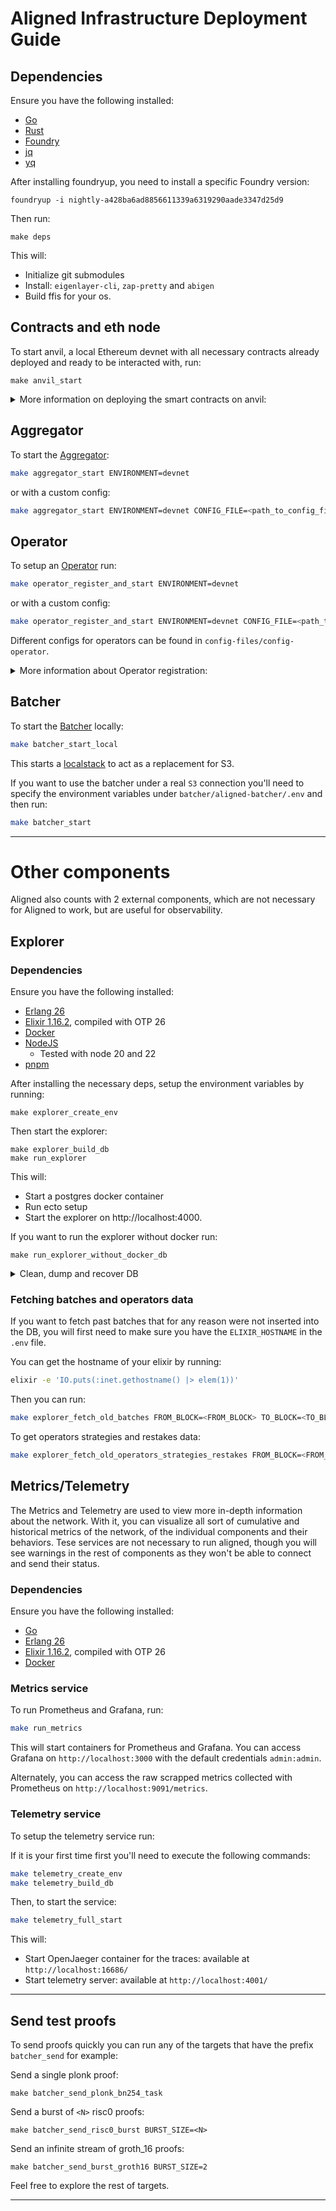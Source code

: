 # Aligned Infrastructure Deployment Guide

## Dependencies

Ensure you have the following installed:

- [Go](https://go.dev/doc/install)
- [Rust](https://www.rust-lang.org/tools/install)
- [Foundry](https://book.getfoundry.sh/getting-started/installation)
- [jq](https://jqlang.github.io/jq/)
- [yq](https://github.com/mikefarah/yq)

After installing foundryup, you need to install a specific Foundry version:

```shell
foundryup -i nightly-a428ba6ad8856611339a6319290aade3347d25d9
```

Then run:

```shell
make deps
```

This will:

- Initialize git submodules
- Install: `eigenlayer-cli`, `zap-pretty` and `abigen`
- Build ffis for your os.

## Contracts and eth node

To start anvil, a local Ethereum devnet with all necessary contracts already deployed and ready to be interacted with, run:

```shell
make anvil_start
```

<details>
<summary>More information on deploying the smart contracts on anvil:</summary>

### EigenLayer Contracts

If EigenLayer contracts change, the anvil state needs to be updated with:

```bash
make anvil_deploy_eigen_contracts
```

You will also need to redeploy the MockStrategy & MockERC20 contracts:

```bash
make anvil_deploy_mock_strategy
```

### Aligned Contracts

When changing Aligned contracts, the anvil state needs to be updated with:

```bash
make anvil_deploy_aligned_contracts
```

Note that when changing the contracts, you must also re-generate the Go smart contract bindings:

```bash
make bindings
```

</details>

## Aggregator

To start the [Aggregator](../2_architecture/components/5_aggregator.md):

```bash
make aggregator_start ENVIRONMENT=devnet
```

or with a custom config:

```bash
make aggregator_start ENVIRONMENT=devnet CONFIG_FILE=<path_to_config_file>
```

## Operator

To setup an [Operator](../2_architecture/components/4_operator.md) run:

```bash
make operator_register_and_start ENVIRONMENT=devnet
```

or with a custom config:

```bash
make operator_register_and_start ENVIRONMENT=devnet CONFIG_FILE=<path_to_config_file>
```

Different configs for operators can be found in `config-files/config-operator`.

<details>
<summary>More information about Operator registration:</summary>

If you wish to only register an operator you can run:

```bash
make operator_full_registration CONFIG_FILE<path_to_config_file>
```

and to start it once it has been registered:

```bash
make operator_start ENVIRONMENT=devnet CONFIG_FILE=<path_to_config_file>
```

</details>

## Batcher

To start the [Batcher](../2_architecture/components/1_batcher.md) locally:

```bash
make batcher_start_local
```

This starts a [localstack](https://www.localstack.cloud/) to act as a replacement for S3.

If you want to use the batcher under a real `S3` connection you'll need to specify the environment variables under `batcher/aligned-batcher/.env` and then run:

```bash
make batcher_start
```

---

# Other components

Aligned also counts with 2 external components, which are not necessary for Aligned to work, but are useful for observability.

## Explorer

### Dependencies

Ensure you have the following installed:

- [Erlang 26](https://github.com/asdf-vm/asdf-erlang)
- [Elixir 1.16.2](https://elixir-ko.github.io/install.html), compiled with OTP 26
- [Docker](https://docs.docker.com/get-docker/)
- [NodeJS](https://nodejs.org/en/download/package-manager)
  - Tested with node 20 and 22
- [pnpm](https://pnpm.io/installation)

After installing the necessary deps, setup the environment variables by running:

```shell
make explorer_create_env
```

Then start the explorer:

```shell
make explorer_build_db
make run_explorer
```

This will:

- Start a postgres docker container
- Run ecto setup
- Start the explorer on http://localhost:4000.

If you want to run the explorer without docker run:

```shell
make run_explorer_without_docker_db
```

<details>
<summary>Clean, dump and recover DB</summary>

To clear the DB, you can run:

```bash
make explorer_clean_db
```

If you need to dump the data from the DB, you can run:

```bash
make explorer_dump_db
```

This will create a `dump.$date.sql` SQL script on the `explorer` directory with all the existing data.

Data can be recovered from a `dump.$date.sql` using the following command:

```bash
make explorer_recover_db
```

Then you'll be requested to enter the file name of the dump you want to recover already positioned in the `/explorer` directory.

This will update your database with the dumped database data.

</details>

### Fetching batches and operators data

If you want to fetch past batches that for any reason were not inserted into the DB, you will first need to make sure you have the `ELIXIR_HOSTNAME` in the `.env` file.

You can get the hostname of your elixir by running:

```bash
elixir -e 'IO.puts(:inet.gethostname() |> elem(1))'
```

Then you can run:

```bash
make explorer_fetch_old_batches FROM_BLOCK=<FROM_BLOCK> TO_BLOCK=<TO_BLOCK>
```

To get operators strategies and restakes data:

```bash
make explorer_fetch_old_operators_strategies_restakes FROM_BLOCK=<FROM_BLOCK>
```

## Metrics/Telemetry

The Metrics and Telemetry are used to view more in-depth information about the network. With it, you can visualize all sort of cumulative and historical metrics of the network, of the individual components and their behaviors. Tese services are not necessary to run aligned, though you will see warnings in the rest of components as they won't be able to connect and send their status.

### Dependencies

Ensure you have the following installed:

- [Go](https://go.dev/doc/install)
- [Erlang 26](https://github.com/asdf-vm/asdf-erlang)
- [Elixir 1.16.2](https://elixir-ko.github.io/install.html), compiled with OTP 26
- [Docker](https://docs.docker.com/get-docker/)

### Metrics service

To run Prometheus and Grafana, run:

```bash
make run_metrics
```

This will start containers for Prometheus and Grafana. You can access Grafana on `http://localhost:3000` with the default credentials `admin:admin`.

Alternately, you can access the raw scrapped metrics collected with Prometheus on `http://localhost:9091/metrics`.

### Telemetry service

To setup the telemetry service run:

If it is your first time first you'll need to execute the following commands:

```bash
make telemetry_create_env
make telemetry_build_db
```

Then, to start the service:

```bash
make telemetry_full_start
```

This will:

- Start OpenJaeger container for the traces: available at `http://localhost:16686/`
- Start telemetry server: available at `http://localhost:4001/`

---

## Send test proofs

To send proofs quickly you can run any of the targets that have the prefix `batcher_send` for example:

Send a single plonk proof:

```shell
make batcher_send_plonk_bn254_task
```

Send a burst of `<N>` risc0 proofs:

```shell
make batcher_send_risc0_burst BURST_SIZE=<N>
```

Send an infinite stream of groth_16 proofs:

```shell
make batcher_send_burst_groth16 BURST_SIZE=2
```

Feel free to explore the rest of targets.

---
